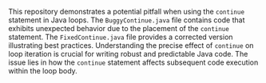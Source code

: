 This repository demonstrates a potential pitfall when using the `continue` statement in Java loops. The `BuggyContinue.java` file contains code that exhibits unexpected behavior due to the placement of the `continue` statement.  The `FixedContinue.java` file provides a corrected version illustrating best practices.  Understanding the precise effect of `continue` on loop iteration is crucial for writing robust and predictable Java code. The issue lies in how the `continue` statement affects subsequent code execution within the loop body.